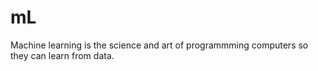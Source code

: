 # mL

Machine learning is the science and art of programmming computers so they can learn from data.